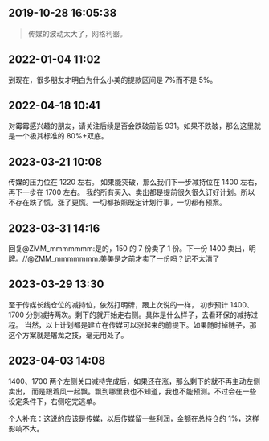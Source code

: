 ## 2019-10-28 16:05:38

> 传媒的波动太大了，网格利器。

## 2022-01-04 11:02

到现在，很多朋友才明白为什么小美的提款区间是 7%而不是 5%。

## 2022-04-18 10:41

对霉霉感兴趣的朋友，请关注后续是否会跌破前低 931。如果不跌破，那么这里就是一个极其标准的 80%+双底。

## 2023-03-21 10:08

传媒的压力位在 1220 左右。
如果能突破，那么我们下一步减持位在 1400 左右，再下一步在 1700 左右。
我的所有买入、卖出都是提前很久很久订好计划。所以不存在跌了慌，涨了更慌。一切都按照既定计划行事，一切都有预案。

## 2023-03-31 14:16

回复@ZMM_mmmmmmm:是的，150 的 7 份卖了 1 份。下一份 1400 卖出，明牌。//@ZMM_mmmmmmm:美美是之前才卖了一份吗？记不太清了

## 2023-03-29 13:30

至于传媒长线仓位的减持位，依然打明牌，跟上次说的一样，
初步预计 1400、1700 分别减持两次。剩下的就开始走右侧。具体是什么样子，去看环保的减持过程。
当然，以上计划都是建立在传媒可以涨起来的前提下。如果随时掉链子，那这个方案就是屠龙之技，毫无用处了。

## 2023-04-03 14:08

1400、1700 两个左侧关口减持完成后，如果还在涨，那么剩下的就不再主动左侧卖出，
而是跟着风一起飘。飘到哪里我也不知道，我也不能预测。不过会在一些设定条件下，右侧吃完逃单。

个人补充：这说的应该是传媒，以后传媒留一些利润，金额在总持仓的 1%，这样影响不大。

